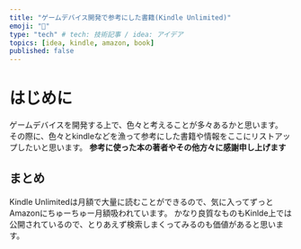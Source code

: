 ```yaml
---
title: "ゲームデバイス開発で参考にした書籍(Kindle Unlimited)"
emoji: "👏"
type: "tech" # tech: 技術記事 / idea: アイデア
topics: [idea, kindle, amazon, book]
published: false
---
```




# はじめに
ゲームデバイスを開発する上で、色々と考えることが多々あるかと思います。
その際に、色々とkindleなどを漁って参考にした書籍や情報をここにリストアップしたいと思います。
**参考に使った本の著者やその他方々に感謝申し上げます**


## まとめ
Kindle Unlimitedは月額で大量に読むことができるので、気に入ってずっとAmazonにちゅーちゅー月額吸われています。
かなり良質なものもKinlde上では公開されているので、とりあえず検索しまくってみるのも価値があると思います。